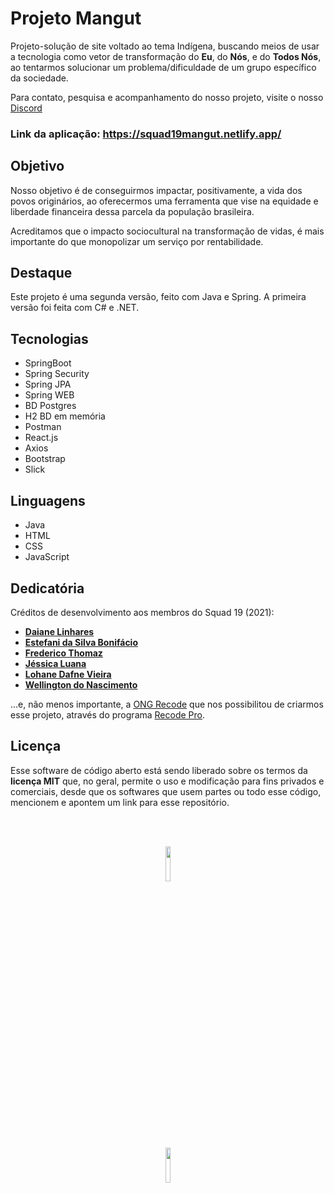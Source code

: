 # Projeto Mangut
Projeto-solução de site voltado ao tema Indígena, buscando meios de usar a tecnologia como vetor de transformação do **Eu**, do **Nós**, e do **Todos Nós**, ao tentarmos solucionar um problema/dificuldade de um grupo específico da sociedade.

Para contato, pesquisa e acompanhamento do nosso projeto, visite o nosso [Discord](https://discord.gg/vVc6yyAvB5)
<br>
### Link da aplicação: https://squad19mangut.netlify.app/

## Objetivo
Nosso objetivo é de conseguirmos impactar, positivamente, a vida dos povos originários, ao oferecermos uma ferramenta que vise na equidade e liberdade financeira dessa parcela da população brasileira.

Acreditamos que o impacto sociocultural na transformação de vidas, é mais importante do que monopolizar um serviço por rentabilidade.

## Destaque

Este projeto é uma segunda versão, feito com Java e Spring. A primeira versão foi feita com C# e .NET.

## Tecnologias
- SpringBoot 
- Spring Security
- Spring JPA
- Spring WEB
- BD Postgres
- H2 BD em memória
- Postman
- React.js
- Axios
- Bootstrap
- Slick

## Linguagens
- Java
- HTML
- CSS
- JavaScript

## Dedicatória
Créditos de desenvolvimento aos membros do Squad 19 (2021):
- [**Daiane Linhares**](https://github.com/DaianeLinhares)<br>
- [**Estefani da Silva Bonifácio**](https://github.com/Estefani-prog)<br>
- [**Frederico Thomaz**](https://github.com/Fredericoufsj)<br>
- [**Jéssica Luana**](https://github.com/JessicaLuana)<br>
- [**Lohane Dafne Vieira**](https://github.com/Lohanedv)<br>
- [**Wellington do Nascimento**](https://github.com/Bryceed)

...e, não menos importante, a [ONG Recode](https://www.recode.org.br/) que nos possibilitou de criarmos esse projeto, através do programa [Recode Pro](https://www.recodepro.org.br/).

## Licença
Esse software de código aberto está sendo liberado sobre os termos da **licença MIT** que, no geral, permite o uso e modificação para fins privados e comerciais, desde que os softwares que usem partes ou todo esse código, mencionem e apontem um link para esse repositório. 

<p align="center"><br></p>
<p align="center"><br><a href="https://www.recodepro.org.br/"><img src="https://user-images.githubusercontent.com/42657376/144792516-ba2e9298-8d87-490f-bfcd-c5dd84d1e4fb.png" width="12%"/><br></p>
<p align="center"><img src="https://user-images.githubusercontent.com/42657376/144793626-2a0b7d36-faa6-492e-84d2-100451cda404.png" width="12%"/></a><br><br></p>
